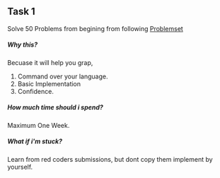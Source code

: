 ## Task 1

Solve 50 Problems from begining from following [Problemset](http://codeforces.com/problemset?order=BY_SOLVED_DESC) 

##### Why this?

Becuase it will help you grap, 
1. Command over your language.
2. Basic Implementation
3. Confidence.

##### How much time should i spend?

Maximum One Week.

##### What if i'm stuck?

Learn from red coders submissions, but dont copy them
implement by yourself.

